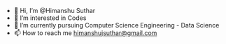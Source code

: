 - 👋 Hi, I’m @Himanshu Suthar
- 👀 I’m interested in Codes
- 🌱 I’m currently pursuing Computer Science Engineering - Data Science
- 📫 How to reach me himanshujsuthar@gmail.com
